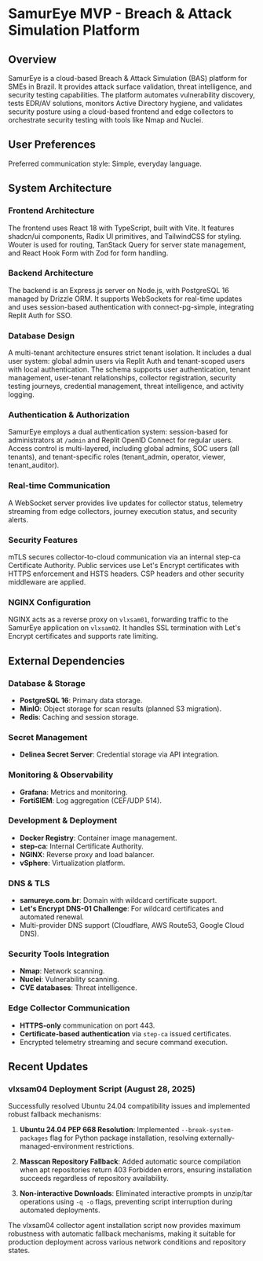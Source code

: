 # SamurEye MVP - Breach & Attack Simulation Platform

## Overview
SamurEye is a cloud-based Breach & Attack Simulation (BAS) platform for SMEs in Brazil. It provides attack surface validation, threat intelligence, and security testing capabilities. The platform automates vulnerability discovery, tests EDR/AV solutions, monitors Active Directory hygiene, and validates security posture using a cloud-based frontend and edge collectors to orchestrate security testing with tools like Nmap and Nuclei.

## User Preferences
Preferred communication style: Simple, everyday language.

## System Architecture

### Frontend Architecture
The frontend uses React 18 with TypeScript, built with Vite. It features shadcn/ui components, Radix UI primitives, and TailwindCSS for styling. Wouter is used for routing, TanStack Query for server state management, and React Hook Form with Zod for form handling.

### Backend Architecture
The backend is an Express.js server on Node.js, with PostgreSQL 16 managed by Drizzle ORM. It supports WebSockets for real-time updates and uses session-based authentication with connect-pg-simple, integrating Replit Auth for SSO.

### Database Design
A multi-tenant architecture ensures strict tenant isolation. It includes a dual user system: global admin users via Replit Auth and tenant-scoped users with local authentication. The schema supports user authentication, tenant management, user-tenant relationships, collector registration, security testing journeys, credential management, threat intelligence, and activity logging.

### Authentication & Authorization
SamurEye employs a dual authentication system: session-based for administrators at `/admin` and Replit OpenID Connect for regular users. Access control is multi-layered, including global admins, SOC users (all tenants), and tenant-specific roles (tenant_admin, operator, viewer, tenant_auditor).

### Real-time Communication
A WebSocket server provides live updates for collector status, telemetry streaming from edge collectors, journey execution status, and security alerts.

### Security Features
mTLS secures collector-to-cloud communication via an internal step-ca Certificate Authority. Public services use Let's Encrypt certificates with HTTPS enforcement and HSTS headers. CSP headers and other security middleware are applied.

### NGINX Configuration
NGINX acts as a reverse proxy on `vlxsam01`, forwarding traffic to the SamurEye application on `vlxsam02`. It handles SSL termination with Let's Encrypt certificates and supports rate limiting.

## External Dependencies

### Database & Storage
- **PostgreSQL 16**: Primary data storage.
- **MinIO**: Object storage for scan results (planned S3 migration).
- **Redis**: Caching and session storage.

### Secret Management
- **Delinea Secret Server**: Credential storage via API integration.

### Monitoring & Observability
- **Grafana**: Metrics and monitoring.
- **FortiSIEM**: Log aggregation (CEF/UDP 514).

### Development & Deployment
- **Docker Registry**: Container image management.
- **step-ca**: Internal Certificate Authority.
- **NGINX**: Reverse proxy and load balancer.
- **vSphere**: Virtualization platform.

### DNS & TLS
- **samureye.com.br**: Domain with wildcard certificate support.
- **Let's Encrypt DNS-01 Challenge**: For wildcard certificates and automated renewal.
- Multi-provider DNS support (Cloudflare, AWS Route53, Google Cloud DNS).

### Security Tools Integration
- **Nmap**: Network scanning.
- **Nuclei**: Vulnerability scanning.
- **CVE databases**: Threat intelligence.

### Edge Collector Communication
- **HTTPS-only** communication on port 443.
- **Certificate-based authentication** via `step-ca` issued certificates.
- Encrypted telemetry streaming and secure command execution.

## Recent Updates

### vlxsam04 Deployment Script (August 28, 2025)
Successfully resolved Ubuntu 24.04 compatibility issues and implemented robust fallback mechanisms:

1. **Ubuntu 24.04 PEP 668 Resolution**: Implemented `--break-system-packages` flag for Python package installation, resolving externally-managed-environment restrictions.

2. **Masscan Repository Fallback**: Added automatic source compilation when apt repositories return 403 Forbidden errors, ensuring installation succeeds regardless of repository availability.

3. **Non-interactive Downloads**: Eliminated interactive prompts in unzip/tar operations using `-q -o` flags, preventing script interruption during automated deployments.

The vlxsam04 collector agent installation script now provides maximum robustness with automatic fallback mechanisms, making it suitable for production deployment across various network conditions and repository states.
